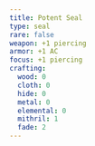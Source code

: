 ```yaml
---
title: Potent Seal
type: seal
rare: false
weapon: +1 piercing
armor: +1 AC
focus: +1 piercing
crafting:
  wood: 0
  cloth: 0
  hide: 0
  metal: 0
  elemental: 0
  mithril: 1
  fade: 2
---
```


